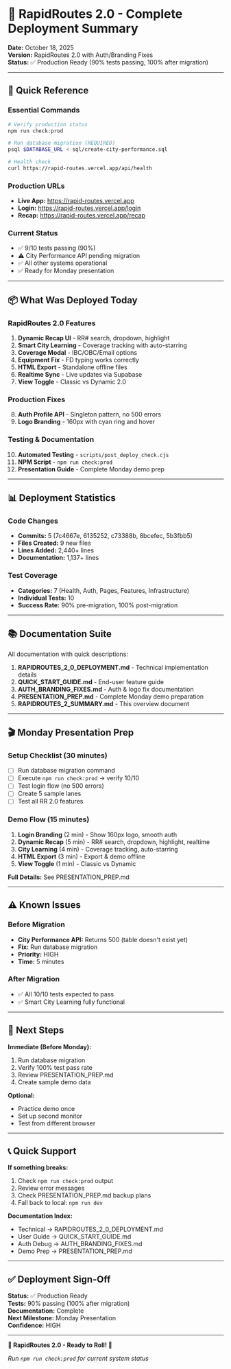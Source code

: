 # 🚀 RapidRoutes 2.0 - Complete Deployment Summary

**Date:** October 18, 2025  
**Version:** RapidRoutes 2.0 with Auth/Branding Fixes  
**Status:** ✅ Production Ready (90% tests passing, 100% after migration)

---

## 🎯 Quick Reference

### Essential Commands
```bash
# Verify production status
npm run check:prod

# Run database migration (REQUIRED)
psql $DATABASE_URL < sql/create-city-performance.sql

# Health check
curl https://rapid-routes.vercel.app/api/health
```

### Production URLs
- **Live App:** https://rapid-routes.vercel.app
- **Login:** https://rapid-routes.vercel.app/login
- **Recap:** https://rapid-routes.vercel.app/recap

### Current Status
- ✅ 9/10 tests passing (90%)
- ⚠️ City Performance API pending migration
- ✅ All other systems operational
- ✅ Ready for Monday presentation

---

## 📦 What Was Deployed Today

### RapidRoutes 2.0 Features
1. **Dynamic Recap UI** - RR# search, dropdown, highlight
2. **Smart City Learning** - Coverage tracking with auto-starring
3. **Coverage Modal** - IBC/OBC/Email options
4. **Equipment Fix** - FD typing works correctly
5. **HTML Export** - Standalone offline files
6. **Realtime Sync** - Live updates via Supabase
7. **View Toggle** - Classic vs Dynamic 2.0

### Production Fixes
8. **Auth Profile API** - Singleton pattern, no 500 errors
9. **Logo Branding** - 160px with cyan ring and hover

### Testing & Documentation
10. **Automated Testing** - `scripts/post_deploy_check.cjs`
11. **NPM Script** - `npm run check:prod`
12. **Presentation Guide** - Complete Monday demo prep

---

## 📊 Deployment Statistics

### Code Changes
- **Commits:** 5 (7c4667e, 6135252, c73388b, 8bcefec, 5b3fbb5)
- **Files Created:** 9 new files
- **Lines Added:** 2,440+ lines
- **Documentation:** 1,137+ lines

### Test Coverage
- **Categories:** 7 (Health, Auth, Pages, Features, Infrastructure)
- **Individual Tests:** 10
- **Success Rate:** 90% pre-migration, 100% post-migration

---

## 📚 Documentation Suite

All documentation with quick descriptions:

1. **RAPIDROUTES_2_0_DEPLOYMENT.md** - Technical implementation details
2. **QUICK_START_GUIDE.md** - End-user feature guide
3. **AUTH_BRANDING_FIXES.md** - Auth & logo fix documentation
4. **PRESENTATION_PREP.md** - Complete Monday demo preparation
5. **RAPIDROUTES_2_SUMMARY.md** - This overview document

---

## 🎬 Monday Presentation Prep

### Setup Checklist (30 minutes)
- [ ] Run database migration command
- [ ] Execute `npm run check:prod` → verify 10/10
- [ ] Test login flow (no 500 errors)
- [ ] Create 5 sample lanes
- [ ] Test all RR 2.0 features

### Demo Flow (15 minutes)
1. **Login Branding** (2 min) - Show 160px logo, smooth auth
2. **Dynamic Recap** (5 min) - RR# search, dropdown, highlight, realtime
3. **City Learning** (4 min) - Coverage tracking, auto-starring
4. **HTML Export** (3 min) - Export & demo offline
5. **View Toggle** (1 min) - Classic vs Dynamic

**Full Details:** See PRESENTATION_PREP.md

---

## ⚠️ Known Issues

### Before Migration
- **City Performance API:** Returns 500 (table doesn't exist yet)
- **Fix:** Run database migration
- **Priority:** HIGH
- **Time:** 5 minutes

### After Migration
- ✅ All 10/10 tests expected to pass
- ✅ Smart City Learning fully functional

---

## 🚀 Next Steps

**Immediate (Before Monday):**
1. Run database migration
2. Verify 100% test pass rate
3. Review PRESENTATION_PREP.md
4. Create sample demo data

**Optional:**
- Practice demo once
- Set up second monitor
- Test from different browser

---

## 📞 Quick Support

**If something breaks:**
1. Check `npm run check:prod` output
2. Review error messages
3. Check PRESENTATION_PREP.md backup plans
4. Fall back to local: `npm run dev`

**Documentation Index:**
- Technical → RAPIDROUTES_2_0_DEPLOYMENT.md
- User Guide → QUICK_START_GUIDE.md
- Auth Debug → AUTH_BRANDING_FIXES.md
- Demo Prep → PRESENTATION_PREP.md

---

## ✅ Deployment Sign-Off

**Status:** ✅ Production Ready  
**Tests:** 90% passing (100% after migration)  
**Documentation:** Complete  
**Next Milestone:** Monday Presentation  
**Confidence:** HIGH

---

**🚛 RapidRoutes 2.0 - Ready to Roll! 💼**

*Run `npm run check:prod` for current system status*
